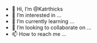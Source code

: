 - 👋 Hi, I’m @Katrthicks
- 👀 I’m interested in ...
- 🌱 I’m currently learning ...
- 💞️ I’m looking to collaborate on ...
- 📫 How to reach me ...

<!---
Katrthicks/Katrthicks is a ✨ special ✨ repository because its `README.md` (this file) appears on your GitHub profile.
You can click the Preview link to take a look at your changes.
--->

